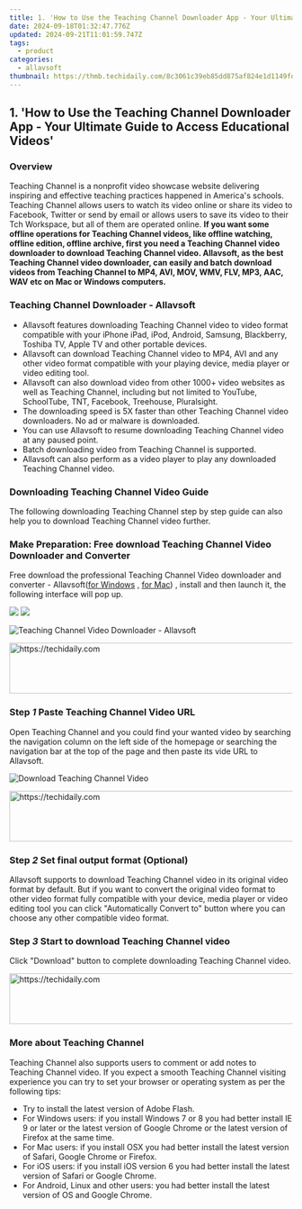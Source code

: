 ```yaml
---
title: 1. 'How to Use the Teaching Channel Downloader App - Your Ultimate Guide to Access Educational Videos'
date: 2024-09-18T01:32:47.776Z
updated: 2024-09-21T11:01:59.747Z
tags:
  - product
categories:
  - allavsoft
thumbnail: https://thmb.techidaily.com/8c3061c39eb85dd875af824e1d1149fd13be54628fb79ee748ce5191efb525e2.jpg
---
```


## 1. 'How to Use the Teaching Channel Downloader App - Your Ultimate Guide to Access Educational Videos'

### Overview

Teaching Channel is a nonprofit video showcase website delivering inspiring and effective teaching practices happened in America's schools. Teaching Channel allows users to watch its video online or share its video to Facebook, Twitter or send by email or allows users to save its video to their Tch Workspace, but all of them are operated online. **If you want some offline operations for Teaching Channel videos, like offline watching, offline edition, offline archive, first you need a Teaching Channel video downloader to download Teaching Channel video. Allavsoft, as the best Teaching Channel video downloader, can easily and batch download videos from Teaching Channel to MP4, AVI, MOV, WMV, FLV, MP3, AAC, WAV etc on Mac or Windows computers.**

### Teaching Channel Downloader - Allavsoft

* Allavsoft features downloading Teaching Channel video to video format compatible with your iPhone iPad, iPod, Android, Samsung, Blackberry, Toshiba TV, Apple TV and other portable devices.
* Allavsoft can download Teaching Channel video to MP4, AVI and any other video format compatible with your playing device, media player or video editing tool.
* Allavsoft can also download video from other 1000+ video websites as well as Teaching Channel, including but not limited to YouTube, SchoolTube, TNT, Facebook, Treehouse, Pluralsight.
* The downloading speed is 5X faster than other Teaching Channel video downloaders. No ad or malware is downloaded.
* You can use Allavsoft to resume downloading Teaching Channel video at any paused point.
* Batch downloading video from Teaching Channel is supported.
* Allavsoft can also perform as a video player to play any downloaded Teaching Channel video.

### Downloading Teaching Channel Video Guide

The following downloading Teaching Channel step by step guide can also help you to download Teaching Channel video further.

### Make Preparation: Free download Teaching Channel Video Downloader and Converter

Free download the professional Teaching Channel Video downloader and converter - Allavsoft([for Windows](https://tools.techidaily.com/allavsoft/products/) , [for Mac](https://tools.techidaily.com/allavsoft/products/)) , install and then launch it, the following interface will pop up.

[![](https://www.allavsoft.com/how-to/../images/how-to/free-download-win.jpg)](https://tools.techidaily.com/allavsoft/products/) [![](https://www.allavsoft.com/how-to/../images/how-to/free-download-mac.jpg)](https://tools.techidaily.com/allavsoft/products/)

![Teaching Channel Video Downloader - Allavsoft](https://www.allavsoft.com/how-to/../images/allavsoft/screen-shot-600.jpg)

<!-- affiliate ads begin -->
<a href="https://versadesk.pxf.io/c/5597632/1815678/21290" target="_top" id="1815678">
  <img src="//a.impactradius-go.com/display-ad/21290-1815678" border="0" alt="https://techidaily.com" width="728" height="90"/>
</a>
<img height="0" width="0" src="https://versadesk.pxf.io/i/5597632/1815678/21290" style="position:absolute;visibility:hidden;" border="0" />
<!-- affiliate ads end -->

### Step _1_ Paste Teaching Channel Video URL

Open Teaching Channel and you could find your wanted video by searching the navigation column on the left side of the homepage or searching the navigation bar at the top of the page and then paste its vide URL to Allavsoft.

![Download Teaching Channel Video](https://www.allavsoft.com/how-to/../images/how-to/viki-video-downloader/viki-video-download.jpg)

<!-- affiliate ads begin -->
<a href="https://appsumo.8odi.net/c/5597632/2118314/7443" target="_top" id="2118314">
  <img src="//a.impactradius-go.com/display-ad/7443-2118314" border="0" alt="https://techidaily.com" width="728" height="90"/>
</a>
<img height="0" width="0" src="https://appsumo.8odi.net/i/5597632/2118314/7443" style="position:absolute;visibility:hidden;" border="0" />
<!-- affiliate ads end -->

### Step _2_ Set final output format (Optional)

Allavsoft supports to download Teaching Channel video in its original video format by default. But if you want to convert the original video format to other video format fully compatible with your device, media player or video editing tool you can click "Automatically Convert to" button where you can choose any other compatible video format.

### Step _3_ Start to download Teaching Channel video

Click "Download" button to complete downloading Teaching Channel video.

<!-- affiliate ads begin -->
<a href="https://appsumo.8odi.net/c/5597632/2130869/7443" target="_top" id="2130869">
  <img src="//a.impactradius-go.com/display-ad/7443-2130869" border="0" alt="https://techidaily.com" width="600" height="90"/>
</a>
<img height="0" width="0" src="https://appsumo.8odi.net/i/5597632/2130869/7443" style="position:absolute;visibility:hidden;" border="0" />
<!-- affiliate ads end -->

### More about Teaching Channel

Teaching Channel also supports users to comment or add notes to Teaching Channel video. If you expect a smooth Teaching Channel visiting experience you can try to set your browser or operating system as per the following tips:

* Try to install the latest version of Adobe Flash.
* For Windows users: if you install Windows 7 or 8 you had better install IE 9 or later or the latest version of Google Chrome or the latest version of Firefox at the same time.
* For Mac users: if you install OSX you had better install the latest version of Safari, Google Chrome or Firefox.
* For iOS users: if you install iOS version 6 you had better install the latest version of Safari or Google Chrome.
* For Android, Linux and other users: you had better install the latest version of OS and Google Chrome.

<ins class="adsbygoogle"
     style="display:block"
     data-ad-format="autorelaxed"
     data-ad-client="ca-pub-7571918770474297"
     data-ad-slot="1223367746"></ins>

<ins class="adsbygoogle"
     style="display:block"
     data-ad-client="ca-pub-7571918770474297"
     data-ad-slot="8358498916"
     data-ad-format="auto"
     data-full-width-responsive="true"></ins>



